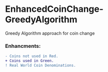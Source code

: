 # EnhancedCoinChange-GreedyAlgorithm
Greedy Algorithm approach for coin change

### Enhancments:
```diff
- Coins not used in Red.
+ Coins used in Green.
! Real World Coin Denominations.
```
